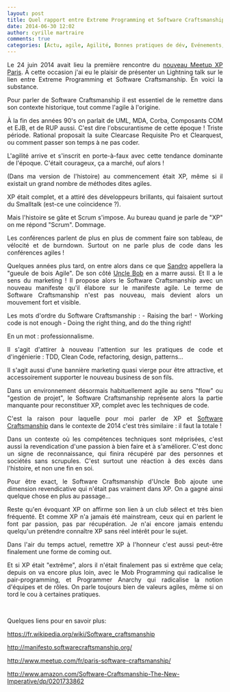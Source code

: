 ```yaml
---
layout: post
title: Quel rapport entre Extreme Programming et Software Craftsmanship ?
date: 2014-06-30 12:02
author: cyrille martraire
comments: true
categories: [Actu, agile, Agilité, Bonnes pratiques de dév, Evénements, extreme programming, scrum, software craftsmanship, xp]
---
```

<p style="text-align: justify;">Le 24 juin 2014 avait lieu la première rencontre du <a href="http://www.meetup.com/Extreme-Programmers-Paris/">nouveau Meetup XP Paris</a>. À cette occasion j'ai eu le plaisir de présenter un Lightning talk sur le lien entre Extreme Programming et Software Craftsmanship. En voici la substance.</p>

<p style="text-align: justify;">Pour parler de Software Craftsmanship il est essentiel de le remettre dans son contexte historique, tout comme l'agile à l'origine.</p>

<p style="text-align: justify;">À la fin des années 90's on parlait de UML, MDA, Corba, Composants COM et EJB, et de RUP aussi. C'est dire l'obscurantisme de cette époque ! Triste période. Rational proposait la suite Clearcase Requisite Pro et Clearquest, ou comment passer son temps à ne pas coder.</p>

<p style="text-align: justify;">L'agilité arrive et s'inscrit en porte-à-faux avec cette tendance dominante de l'époque. C'était courageux, ça a marché, ouf alors !</p>

<p style="text-align: justify;">(Dans ma version de l'histoire) au commencement était XP, même si il existait un grand nombre de méthodes dites agiles.</p>

<p style="text-align: justify;">XP était complet, et a attiré des développeurs brillants, qui faisaient surtout du Smalltalk (est-ce une coïncidence ?).</p>

<p style="text-align: justify;">Mais l'histoire se gâte et Scrum s'impose. Au bureau quand je parle de "XP" on me répond "Scrum". Dommage.</p>

<p style="text-align: justify;">Les conférences parlent de plus en plus de comment faire son tableau, de vélocité et de burndown.
Surtout on ne parle plus de code dans les conférences agiles !</p>

<p style="text-align: justify;">Quelques années plus tard, on entre alors dans ce que <a href="https://twitter.com/sandromancuso">Sandro</a> appellera la "gueule de bois Agile". De son côté <a href="https://twitter.com/unclebobmartin">Uncle Bob</a> en a marre aussi. Et Il a le sens du marketing ! Il propose alors le Software Craftsmanship avec un nouveau manifeste qu'il élabore sur le manifeste agile. Le terme de Software Craftsmanship n'est pas nouveau, mais devient alors un mouvement fort et visible.</p>

<p style="text-align: justify;">Les mots d'ordre du Software Craftsmanship :
- Raising the bar!
- Working code is not enough
- Doing the right thing, and do the thing right!</p>

<p style="text-align: justify;">En un mot : professionnalisme.</p>

<p style="text-align: justify;">Il s'agit d'attirer à nouveau l'attention sur les pratiques de code et d'ingénierie : TDD, Clean Code, refactoring, design, patterns...</p>

<p style="text-align: justify;">Il s'agit aussi d'une bannière marketing quasi vierge pour être attractive, et accessoirement supporter le nouveau business de son fils.</p>

<p style="text-align: justify;">Dans un environnement désormais habituellement agile au sens "flow" ou "gestion de projet", le Software Craftsmanship représente alors la partie manquante pour reconstituer XP, complet avec les techniques de code.</p>

<p style="text-align: justify;">C'est la raison pour laquelle pour moi parler de XP et <a href="http://www.meetup.com/paris-software-craftsmanship/">Software Craftsmanship</a> dans le contexte de 2014 c'est très similaire : il faut la totale !</p>

<p style="text-align: justify;">Dans un contexte où les compétences techniques sont méprisées, c'est aussi la revendication d'une passion à bien faire et à s'améliorer. C'est donc un signe de reconnaissance, qui finira récupéré par des personnes et sociétés sans scrupules. C'est surtout une réaction à des excès dans l'histoire, et non une fin en soi.</p>

<p style="text-align: justify;">Pour être exact, le Software Craftsmanship d'Uncle Bob ajoute une dimension revendicative qui n'était pas vraiment dans XP. On a gagné ainsi quelque chose en plus au passage...</p>

<p style="text-align: justify;">Reste qu'en évoquant XP on affirme son lien à un club sélect et très bien fréquenté. Et comme XP n'a jamais été mainstream, ceux qui en parlent le font par passion, pas par récupération. Je n'ai encore jamais entendu quelqu'un prétendre connaître XP sans réel intérêt pour le sujet.</p>

<p style="text-align: justify;">Dans l'air du temps actuel, remettre XP à l'honneur c'est aussi peut-être finalement une forme de coming out.</p>

<p style="text-align: justify;">Et si XP était "extrême", alors il n'était finalement pas si extrême que cela; depuis on va encore plus loin, avec le Mob Programming qui radicalise le pair-programming, et Programmer Anarchy qui radicalise la notion d'équipes et de rôles. On parle toujours bien de valeurs agiles, même si on tord le cou à certaines pratiques.</p>

&nbsp;
&nbsp;
&nbsp;

<p style="text-align: justify;">Quelques liens pour en savoir plus:</p>

<a href="https://fr.wikipedia.org/wiki/Software_craftsmanship" target="_blank">https://fr.wikipedia.org/wiki/Software_craftsmanship</a>

<a href="http://manifesto.softwarecraftsmanship.org/" target="_blank">http://manifesto.softwarecraftsmanship.org/</a>

<a href="http://www.meetup.com/fr/paris-software-craftsmanship/" target="_blank">http://www.meetup.com/fr/paris-software-craftsmanship/</a>

<a href="http://www.amazon.com/Software-Craftsmanship-The-New-Imperative/dp/0201733862" target="_blank">http://www.amazon.com/Software-Craftsmanship-The-New-Imperative/dp/0201733862</a>

